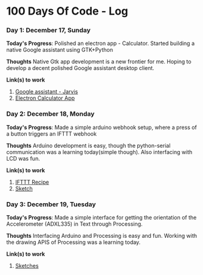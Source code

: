 # 100 Days Of Code - Log

### Day 1: December 17, Sunday

**Today's Progress**: Polished an electron app - Calculator. Started building a native Google assistant using GTK+Python

**Thoughts** Native Gtk app development is a new frontier for me. Hoping to develop a decent polished Google assistant desktop client.

**Link(s) to work**
1. [Google assistant - Jarvis](https://github.com/mukilane/jarvis)
2. [Electron Calculator App](https://github.com/mukilane/projects/electron/Calculator)

### Day 2: December 18, Monday

**Today's Progress**: Made a simple arduino webhook setup, where a press of a button triggers an IFTTT webhook
 
**Thoughts** Arduino development is easy, though the python-serial communication was a learning today(simple though). Also interfacing with LCD was fun.

**Link(s) to work**
1. [IFTTT Recipe](https://ifttt.com/applets/67951254d-if-maker-event-arduino-then-push-a-note)
2. [Sketch](https://github.com/mukilane/projects/arduino/webhooks)

### Day 3: December 19, Tuesday

**Today's Progress**: Made a simple interface for getting the orientation of the Accelerometer (ADXL335) in Text through Processing.
 
**Thoughts** Interfacing Arduino and Processing is easy and fun. Working with the drawing APIS of Processing was a learning today.

**Link(s) to work**
1. [Sketches](https://github.com/mukilane/projects/arduino/processing)


